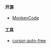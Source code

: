 #### 开源
- [MonkeyCode](https://github.com/chaitin/MonkeyCode)

#### 工具
- [cursor-auto-free](https://github.com/chengazhen/cursor-auto-free)

